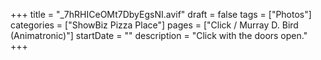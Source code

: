 +++
title = "_7hRHICeOMt7DbyEgsNI.avif"
draft = false
tags = ["Photos"]
categories = ["ShowBiz Pizza Place"]
pages = ["Click / Murray D. Bird (Animatronic)"]
startDate = ""
description = "Click with the doors open."
+++
